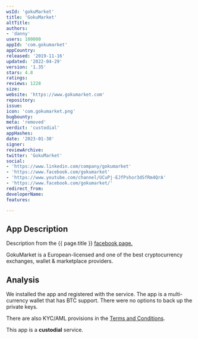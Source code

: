 ```yaml
---
wsId: 'gokuMarket'
title: 'GokuMarket'
altTitle: 
authors:
- 'danny'
users: 100000
appId: 'com.gokumarket'
appCountry: 
released: '2019-11-16'
updated: '2022-04-29'
version: '1.35'
stars: 4.8
ratings: 
reviews: 1228
size: 
website: 'https://www.gokumarket.com'
repository: 
issue: 
icon: 'com.gokumarket.png'
bugbounty: 
meta: 'removed'
verdict: 'custodial'
appHashes: 
date: '2023-01-30'
signer: 
reviewArchive: 
twitter: 'GokuMarket'
social:
- 'https://www.linkedin.com/company/gokumarket'
- 'https://www.facebook.com/gokumarket'
- 'https://www.youtube.com/channel/UCuPj-EJfPshor3dSfRm4QrA'
- 'https://www.facebook.com/gokumarket/'
redirect_from: 
developerName: 
features: 

---
```


## App Description 

Description from the {{ page.title }} [facebook page.](https://www.facebook.com/gokumarket/)

GokuMarket is a European-licensed and one of the best cryptocurrency exchanges, wallet & marketplace providers.

## Analysis 

We installed the app and registered with the service. The app is a multi-currency wallet that has BTC support. There were no options to back up the private keys. 

There are also KYC/AML provisions in the [Terms and Conditions](https://support.gokumarket.com/hc/en-us/articles/360060566114-GokuMarket-Terms-and-Conditions).

This app is a **custodial** service.